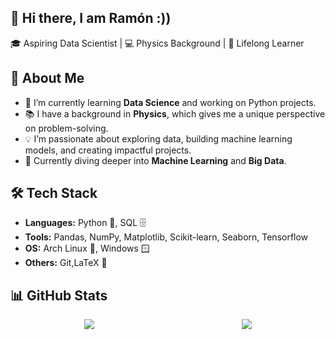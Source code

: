 ## 👋 Hi there, I am Ramón :))
🎓 Aspiring Data Scientist | 💻 Physics Background | 🚀 Lifelong Learner  
## 🌟 About Me
- 🔭 I’m currently learning **Data Science** and working on Python projects.
- 📚 I have a background in **Physics**, which gives me a unique perspective on problem-solving.
- 💡 I’m passionate about exploring data, building machine learning models, and creating impactful projects.
- 🌱 Currently diving deeper into **Machine Learning** and **Big Data**.
## 🛠️ Tech Stack
- **Languages:** Python 🐍, SQL 🗄️
- **Tools:** Pandas, NumPy, Matplotlib, Scikit-learn, Seaborn, Tensorflow  
- **OS:** Arch Linux 🐧, Windows 🪟  
- **Others:** Git,LaTeX 📜
## 📊 GitHub Stats
<div style="display: flex; justify-content: space-around;">

  <div>
    <img src="https://github-readme-stats.vercel.app/api?username=DRACDARKTIME&show_icons=true&theme=radical" />
  </div>

  <div>
    <img src="https://github-readme-stats.vercel.app/api/top-langs/?username=DRACDARKTIME&layout=compact&theme=radical" />
  </div>

</div>
